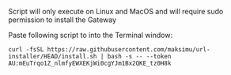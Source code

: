 
Script will only execute on Linux and MacOS and will require sudo permission to install the Gateway

Paste following script to into the Terminal window:

```shell
curl -fsSL https://raw.githubusercontent.com/maksimu/url-installer/HEAD/install.sh | bash -s -- --token AU:mEuTrqo1Z_nlmfyEWXEKjWi0cgYJm1Bx2QKE_tz0H8k
```
